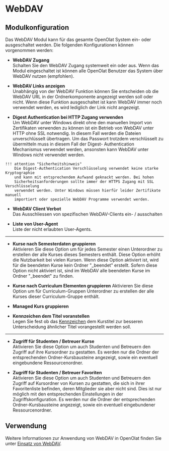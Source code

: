 # WebDAV

## Modulkonfiguration

Das WebDAV Modul kann für das gesamte OpenOlat System ein- oder ausgeschaltet
werden. Die folgenden Konfigurationen können vorgenommen werden:

  *  **WebDAV Zugang**  
	Schalten Sie den WebDAV Zugang systemweit ein oder aus. Wenn das Modul
	eingeschaltet ist können alle OpenOlat Benutzer das System über WebDAV nutzen
	(empfohlen).

  *  **WebDAV Links anzeigen**  
	Unabhängig von der WebDAV Funktion können Sie entscheiden ob die WebDAV URL in
	der Ordnerkomponente angezeigt werden soll oder nicht. Wenn diese Funktion
	ausgeschaltet ist kann WebDAV immer noch verwendet werden, es wird lediglich
	der Link nicht angezeigt.

  *  **Digest Authentication bei HTTP Zugang verwenden**  
	Um WebDAV unter Windows direkt ohne den manuellen Import von Zertifikaten
	verwenden zu können ist ein Betrieb von WebDAV unter HTTP ohne SSL notwendig.
	In diesem Fall werden die Dateien unverschlüsselt übertragen. Um das Passwort
	trotzdem verschlüsselt zu übermitteln muss in diesem Fall der Digest-
	Authentication Mechanismus verwendet werden, ansonsten kann WebDAV unter
	Windows nicht verwendet werden.  
	
	!!! attention "Sicherheitshinweis"
		Die Digest-Authentication Verschlüsselung verwendet keine starke Kryptographie
		und kann mit entsprechendem Aufwand geknackt werden. Bei hohen
		Sicherheitsanforderungen sollte immer der HTTPS Zugang mit SSL Verschlüsselung
		verwendet werden. Unter Windows müssen hierfür leider Zertifikate manuell
		importiert oder spezielle WebDAV Programme verwendet werden.

  *  **WebDAV Client Verbot**  
	Das Ausschliessen von spezifischen WebDAV-Clients ein- / ausschalten

  *  **Liste von User-Agent**  
  	Liste der nicht erlaubten User-Agents.

* * *

  *  **Kurse nach Semesterdaten gruppieren**  
	Aktivieren Sie diese Option um für jedes Semester einen Unterordner zu
	erstellen der alle Kurses dieses Semesters enthält. Diese Option erhöht die
	Nutzbarkeit bei vielen Kursen. Wenn diese Option aktiviert ist, wird für die
	beendeten Kurse kein Ordner "_beendet" erstellt. Sofern diese Option nicht
	aktiviert ist, sind im WebDAV alle beendeten Kurse im Ordner "_beendet" zu
	finden.

  *  **Kurse nach Curriculum Elementen gruppieren** 
	Aktivieren Sie diese Option um für Curriculum-Gruppen Unterordner zu
	erstellen der alle Kurses dieser Curriculum-Gruppe enthält.

  *  **Managed Kurs gruppieren**
  *  **Kennzeichen dem Titel voranstellen**  
	Legen Sie fest ob das [Kennzeichen](../../manual_user/learningresources/Set_up_info_page.de.md) dem Kurstitel
	zur besseren Unterscheidung ähnlicher Titel vorangestellt werden soll.  

* * *

  * **Zugriff für Studenten / Betreuer Kurse**  
	Aktivieren Sie diese Option um auch Studenten und Betreuern den Zugriff auf
	ihre Kursordner zu gestatten. Es werden nur die Ordner der entsprechenden
	Ordner-Kursbausteine angezeigt, sowie ein eventuell eingebundene
	Ressourcenordner.

  *  **Zugriff für Studenten / Betreuer Favoriten**  
	Aktivieren Sie diese Option um auch Studenten und Betreuern den Zugriff auf
	Kursordner von Kursen zu gestatten, die sich in ihrer Favoritenliste befinden,
	deren Mitglieder sie aber nicht sind. Dies ist nur möglich mit den
	entsprechenden Einstellungen in der Zugriffskonfiguration. Es werden nur die
	Ordner der entsprechenden Ordner-Kursbausteine angezeigt, sowie ein eventuell
	eingebundener Ressourcenordner.

## Verwendung

Weitere Informationen zur Anwendung von WebDAV in OpenOlat finden Sie unter [Einsatz von WebDAV](../../manual_user/basic_concepts/Using_WebDAV.de.md).



